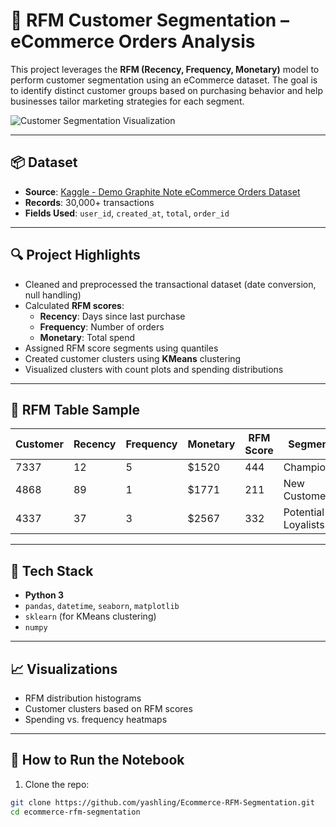 # 🛒 RFM Customer Segmentation – eCommerce Orders Analysis

This project leverages the **RFM (Recency, Frequency, Monetary)** model to perform customer segmentation using an eCommerce dataset. The goal is to identify distinct customer groups based on purchasing behavior and help businesses tailor marketing strategies for each segment.

![Customer Segmentation Visualization](customer_segments_visual.png) <!-- Add your segmentation chart here -->

---

## 📦 Dataset

- **Source**: [Kaggle - Demo Graphite Note eCommerce Orders Dataset](https://www.kaggle.com/datasets)
- **Records**: 30,000+ transactions
- **Fields Used**: `user_id`, `created_at`, `total`, `order_id`

---

## 🔍 Project Highlights

- Cleaned and preprocessed the transactional dataset (date conversion, null handling)
- Calculated **RFM scores**:
  - **Recency**: Days since last purchase
  - **Frequency**: Number of orders
  - **Monetary**: Total spend
- Assigned RFM score segments using quantiles
- Created customer clusters using **KMeans** clustering
- Visualized clusters with count plots and spending distributions

---

## 🔢 RFM Table Sample

| Customer | Recency | Frequency | Monetary | RFM Score | Segment     |
|----------|---------|-----------|----------|-----------|-------------|
| 7337     | 12      | 5         | \$1520   | 444       | Champions   |
| 4868     | 89      | 1         | \$1771   | 211       | New Customers |
| 4337     | 37      | 3         | \$2567   | 332       | Potential Loyalists |

---

## 🧰 Tech Stack

- **Python 3**
- `pandas`, `datetime`, `seaborn`, `matplotlib`
- `sklearn` (for KMeans clustering)
- `numpy`

---

## 📈 Visualizations

- RFM distribution histograms
- Customer clusters based on RFM scores
- Spending vs. frequency heatmaps


---

## 🧪 How to Run the Notebook

1. Clone the repo:
```bash
git clone https://github.com/yashling/Ecommerce-RFM-Segmentation.git
cd ecommerce-rfm-segmentation
